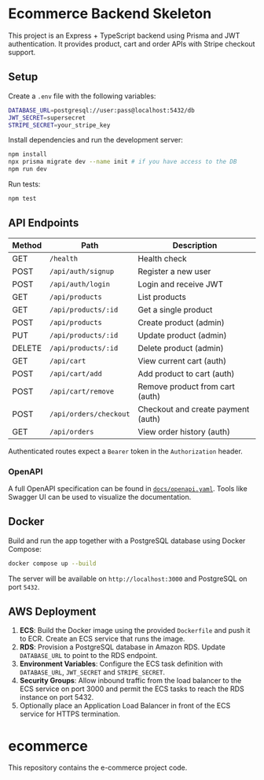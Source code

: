 # Ecommerce Backend Skeleton

This project is an Express + TypeScript backend using Prisma and JWT authentication. It provides product, cart and order APIs with Stripe checkout support.

## Setup

Create a `.env` file with the following variables:

```bash
DATABASE_URL=postgresql://user:pass@localhost:5432/db
JWT_SECRET=supersecret
STRIPE_SECRET=your_stripe_key
```

Install dependencies and run the development server:

```bash
npm install
npx prisma migrate dev --name init # if you have access to the DB
npm run dev
```

Run tests:

```bash
npm test
```

## API Endpoints

| Method | Path | Description |
| ------ | ---- | ----------- |
| GET | `/health` | Health check |
| POST | `/api/auth/signup` | Register a new user |
| POST | `/api/auth/login` | Login and receive JWT |
| GET | `/api/products` | List products |
| GET | `/api/products/:id` | Get a single product |
| POST | `/api/products` | Create product (admin) |
| PUT | `/api/products/:id` | Update product (admin) |
| DELETE | `/api/products/:id` | Delete product (admin) |
| GET | `/api/cart` | View current cart (auth) |
| POST | `/api/cart/add` | Add product to cart (auth) |
| POST | `/api/cart/remove` | Remove product from cart (auth) |
| POST | `/api/orders/checkout` | Checkout and create payment (auth) |
| GET | `/api/orders` | View order history (auth) |

Authenticated routes expect a `Bearer` token in the `Authorization` header.

### OpenAPI

A full OpenAPI specification can be found in [`docs/openapi.yaml`](docs/openapi.yaml). Tools like Swagger UI can be used to visualize the documentation.

## Docker

Build and run the app together with a PostgreSQL database using Docker Compose:

```bash
docker compose up --build
```

The server will be available on `http://localhost:3000` and PostgreSQL on port `5432`.

## AWS Deployment

1. **ECS**: Build the Docker image using the provided `Dockerfile` and push it to ECR. Create an ECS service that runs the image.
2. **RDS**: Provision a PostgreSQL database in Amazon RDS. Update `DATABASE_URL` to point to the RDS endpoint.
3. **Environment Variables**: Configure the ECS task definition with `DATABASE_URL`, `JWT_SECRET` and `STRIPE_SECRET`.
4. **Security Groups**: Allow inbound traffic from the load balancer to the ECS service on port 3000 and permit the ECS tasks to reach the RDS instance on port 5432.
5. Optionally place an Application Load Balancer in front of the ECS service for HTTPS termination.

# ecommerce

This repository contains the e-commerce project code.
